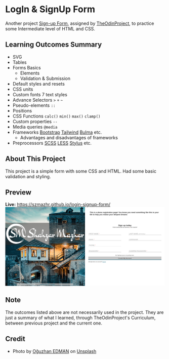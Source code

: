 # LogIn & SignUp Form
Another project [Sign-up Form](https://www.theodinproject.com/lessons/node-path-intermediate-html-and-css-sign-up-form), assigned by [TheOdinProject](https://www.theodinproject.com), to practice some Intermediate level of HTML and CSS.

## Learning Outcomes Summary
- SVG
- Tables
- Forms Basics
  - Elements
  - Validation & Submission
- Default styles and resets
- CSS units
- Custom fonts 7 text styles
- Advance Selectors `>` `+` `~`
- Pseudo-elements `::`
- Positions
- CSS Functions `calc()` `min()` `max()` `clamp()`
- Custom properties `--`
- Media queries `@media`
- Frameworks [Bootstrap](https://getbootstrap.com/) [Tailwind](https://tailwindcss.com/) [Bulma](https://bulma.io/) etc.
  - Advantages and disadvantages of frameworks
- Preprocessors [SCSS](https://sass-lang.com/) [LESS](https://lesscss.org/) [Stylus](https://stylus-lang.com/) etc.

## About This Project
This project is a simple form with some CSS and HTML. Had some basic validation and styling.

## Preview
**Live:** https://szmazhr.github.io/login-signup-form/
![LogIn SignUp Form](./img/login-signup-form.png)

## Note
The outcomes listed above are not necessarily used in the project. They are just a summary of what I learned, through TheOdinProject's Curriculum, between previous project and the current one.

## Credit
- Photo by [Oğuzhan EDMAN](https://unsplash.com/@oguzhanedman) on [Unsplash](https://unsplash.com)
